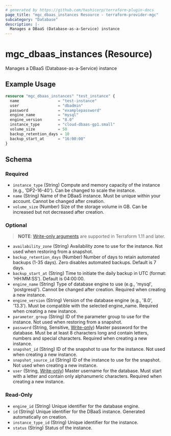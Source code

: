 ```yaml
---
# generated by https://github.com/hashicorp/terraform-plugin-docs
page_title: "mgc_dbaas_instances Resource - terraform-provider-mgc"
subcategory: "Database"
description: |-
  Manages a DBaaS (Database-as-a-Service) instance
---
```


# mgc_dbaas_instances (Resource)

Manages a DBaaS (Database-as-a-Service) instance

## Example Usage

```terraform
resource "mgc_dbaas_instances" "test_instance" {
  name                 = "test-instance"
  user                 = "dbadmin"
  password             = "examplepassword"
  engine_name          = "mysql"
  engine_version       = "8.0"
  instance_type        = "cloud-dbaas-gp1.small"
  volume_size          = 50
  backup_retention_days = 10
  backup_start_at      = "16:00:00"
}
```

<!-- schema generated by tfplugindocs -->
## Schema

### Required

- `instance_type` (String) Compute and memory capacity of the instance (e.g., 'DP2-16-40'). Can be changed to scale the instance.
- `name` (String) Name of the DBaaS instance. Must be unique within your account. Cannot be changed after creation.
- `volume_size` (Number) Size of the storage volume in GB. Can be increased but not decreased after creation.

### Optional

> **NOTE**: [Write-only arguments](https://developer.hashicorp.com/terraform/language/resources/ephemeral#write-only-arguments) are supported in Terraform 1.11 and later.

- `availability_zone` (String) Availability zone to use for the instance. Not used when restoring from a snapshot.
- `backup_retention_days` (Number) Number of days to retain automated backups (1-35 days). Zero disables automated backups. Default is 7 days.
- `backup_start_at` (String) Time to initiate the daily backup in UTC (format: 'HH:MM:SS'). Default is 04:00:00.
- `engine_name` (String) Type of database engine to use (e.g., 'mysql', 'postgresql'). Cannot be changed after creation. Required when creating a new instance.
- `engine_version` (String) Version of the database engine (e.g., '8.0', '13.3'). Must be compatible with the selected engine_name. Required when creating a new instance.
- `parameter_group` (String) ID of the parameter group to use for the instance. Not used when restoring from a snapshot.
- `password` (String, Sensitive, [Write-only](https://developer.hashicorp.com/terraform/language/resources/ephemeral#write-only-arguments)) Master password for the database. Must be at least 8 characters long and contain letters, numbers and special characters. Required when creating a new instance.
- `snapshot_id` (String) ID of the snapshot to use for the instance. Not used when creating a new instance.
- `snapshot_source_id` (String) ID of the instance to use for the snapshot. Not used when creating a new instance.
- `user` (String, [Write-only](https://developer.hashicorp.com/terraform/language/resources/ephemeral#write-only-arguments)) Master username for the database. Must start with a letter and contain only alphanumeric characters. Required when creating a new instance.

### Read-Only

- `engine_id` (String) Unique identifier for the database engine.
- `id` (String) Unique identifier for the DBaaS instance. Generated automatically on creation.
- `instance_type_id` (String) Unique identifier for the instance.
- `status` (String) Status of the instance.
